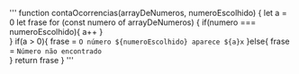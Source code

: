 '''
function contaOcorrencias(arrayDeNumeros, numeroEscolhido) {
    let a = 0
    let frase
    for (const numero of arrayDeNumeros) {
        if(numero === numeroEscolhido){
          a++
        }  
    }
    if(a > 0){
        frase = `O número ${numeroEscolhido} aparece ${a}x`
    }else{
        frase = `Número não encontrado`    
    }
    return frase
}
'''